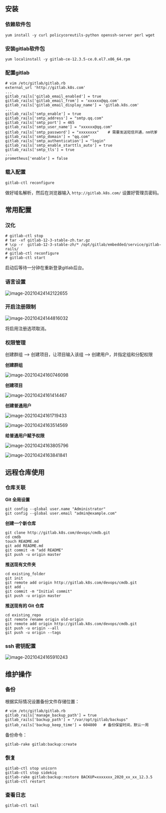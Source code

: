 ## 安装

### 依赖软件包

```
yum install -y curl policycoreutils-python openssh-server perl wget
```

### 安装gitlab软件包

```
yum localinstall -y gitlab-ce-12.3.5-ce.0.el7.x86_64.rpm 
```

### 配置gitlab

```
# vim /etc/gitlab/gitlab.rb
external_url 'http://gitlab.k8s.com'
...
gitlab_rails['gitlab_email_enabled'] = true
gitlab_rails['gitlab_email_from'] = 'xxxxxx@qq.com'
gitlab_rails['gitlab_email_display_name'] = 'gitlab.k8s.com'
...
gitlab_rails['smtp_enable'] = true
gitlab_rails['smtp_address'] = "smtp.qq.com"
gitlab_rails['smtp_port'] = 465
gitlab_rails['smtp_user_name'] = "xxxxxx@qq.com"
gitlab_rails['smtp_password'] = "xxxxxxxx"    # 需要发送短信开通，nm坑爹
gitlab_rails['smtp_domain'] = "qq.com"
gitlab_rails['smtp_authentication'] = "login"
gitlab_rails['smtp_enable_starttls_auto'] = true
gitlab_rails['smtp_tls'] = true
...
prometheus['enable'] = false
```

### 载入配置

```
gitlab-ctl reconfigure
```

做好域名解析，然后在浏览器输入 `http://gitlab.k8s.com/` 设置好管理员密码。

## 常用配置

### 汉化

```
# gitlab-ctl stop
# tar -xf gitlab-12-3-stable-zh.tar.gz 
# \cp -r  gitlab-12-3-stable-zh/* /opt/gitlab/embedded/service/gitlab-rails/
# gitlab-ctl reconfigure
# gitlab-ctl start
```

启动后等待一分钟在重新登录gitlab后台。

### 语言设置

![image-20210424142122655](..\img\image-20210424142122655.png)

### 开启注册限制

![image-20210424144816032](..\img\image-20210424144816032.png)

将启用注册选项取消。

### 权限管理

创建群组 --> 创建项目，让项目输入该组  -->  创建用户，并指定组和分配权限

**创建群组**

![image-20210424160746098](..\img\image-20210424160746098.png)

**创建项目**

![image-20210424161414467](..\img\image-20210424161414467.png)

**创建普通用户**

![image-20210424161719433](..\img\image-20210424161719433.png)

![image-20210424163514569](..\img\image-20210424163514569.png)

**给普通用户赋予权限**

![image-20210424163805796](..\img\image-20210424163805796.png)

![image-20210424163841841](..\img\image-20210424163841841.png)

## 远程仓库使用

### 仓库关联

**Git 全局设置**

```
git config --global user.name "Administrator"
git config --global user.email "admin@example.com"
```

**创建一个新仓库**

```
git clone http://gitlab.k8s.com/devops/cmdb.git
cd cmdb
touch README.md
git add README.md
git commit -m "add README"
git push -u origin master
```

**推送现有文件夹**

```
cd existing_folder
git init
git remote add origin http://gitlab.k8s.com/devops/cmdb.git
git add .
git commit -m "Initial commit"
git push -u origin master
```

**推送现有的 Git 仓库**

```
cd existing_repo
git remote rename origin old-origin
git remote add origin http://gitlab.k8s.com/devops/cmdb.git
git push -u origin --all
git push -u origin --tags
```

### ssh 密钥配置

![image-20210424165910243](..\img\image-20210424165910243.png)

## 维护操作

### 备份

根据实际情况设置备份文件存储位置：

```
# vim /etc/gitlab/gitlab.rb 
gitlab_rails['manage_backup_path'] = true
gitlab_rails['backup_path'] = "/var/opt/gitlab/backups"
gitlab_rails['backup_keep_time'] = 604800   # 备份保留时间，默认一周
```

备份命令：

```
gitlab-rake gitlab:backup:create
```

### 恢复

```
gitlab-ctl stop unicorn
gitlab-ctl stop sidekiq
gitlab-rake gitlab:backup:restore BACKUP=xxxxxxx_2020_xx_xx_12.3.5
gitlab-ctl restart 
```

### 查看日志

```
gitlab-ctl tail
```







